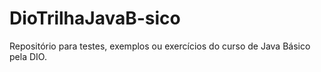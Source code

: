 # DioTrilhaJavaB-sico
Repositório para testes, exemplos ou exercícios do curso de Java Básico pela DIO.
